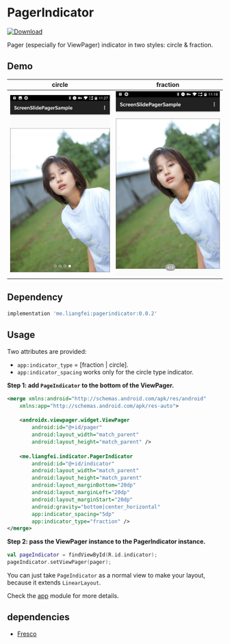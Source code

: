 # PagerIndicator
[ ![Download](https://api.bintray.com/packages/lyndonchin/maven/pagerindicator/images/download.svg?version=0.0.1) ](https://bintray.com/lyndonchin/maven/pagerindicator/0.0.1/link)

Pager (especially for ViewPager) indicator in two styles: circle & fraction.

## Demo

circle | fraction
--- | ---
![](art/art_circular.jpeg) | ![](art/art_numberic.jpeg)

## Dependency

```groovy
implementation 'me.liangfei:pagerindicator:0.0.2'
```

## Usage

Two attributes are provided:
* `app:indicator_type` = [fraction | circle].
* `app:indicator_spacing` works only for the circle type indicator.

**Step 1: add `PageIndicator` to the bottom of the ViewPager.**

```xml
<merge xmlns:android="http://schemas.android.com/apk/res/android"
    xmlns:app="http://schemas.android.com/apk/res-auto">

    <androidx.viewpager.widget.ViewPager
        android:id="@+id/pager"
        android:layout_width="match_parent"
        android:layout_height="match_parent" />

    <me.liangfei.indicator.PagerIndicator
        android:id="@+id/indicator"
        android:layout_width="match_parent"
        android:layout_height="match_parent"
        android:layout_marginBottom="20dp"
        android:layout_marginLeft="20dp"
        android:layout_marginStart="20dp"
        android:gravity="bottom|center_horizontal"
        app:indicator_spacing="5dp"
        app:indicator_type="fraction" />
</merge>
```

**Step 2: pass the ViewPager instance to the PagerIndicator instance.**

```kotlin
val pageIndicator = findViewById(R.id.indicator);
pageIndicator.setViewPager(pager);
```

You can just take `PageIndicator` as a normal view to make your layout, because it extends `LinearLayout`.

Check the [app](app) module for more details.

## dependencies
* [Fresco](https://github.com/facebook/fresco)